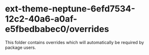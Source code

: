 # ext-theme-neptune-6efd7534-12c2-40a6-a0af-e5fbedbabec0/overrides

This folder contains overrides which will automatically be required by package users.
